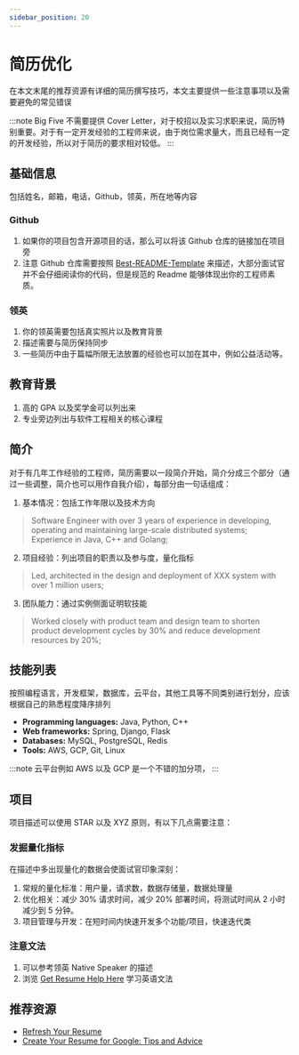 ```yaml
---
sidebar_position: 20
---
```


# 简历优化

在本文末尾的推荐资源有详细的简历撰写技巧，本文主要提供一些注意事项以及需要避免的常见错误

:::note
Big Five 不需要提供 Cover Letter，对于校招以及实习求职来说，简历特别重要。对于有一定开发经验的工程师来说，由于岗位需求量大，而且已经有一定的开发经验，所以对于简历的要求相对较低。
:::

## 基础信息
包括姓名，邮箱，电话，Github，领英，所在地等内容

### Github
1. 如果你的项目包含开源项目的话，那么可以将该 Github 仓库的链接加在项目旁
2. 注意 Github 仓库需要按照 [Best-README-Template](https://github.com/othneildrew/Best-README-Template) 来描述，大部分面试官并不会仔细阅读你的代码，但是规范的 Readme 能够体现出你的工程师素质。

### 领英
1. 你的领英需要包括真实照片以及教育背景
2. 描述需要与简历保持同步
2. 一些简历中由于篇幅所限无法放置的经验也可以加在其中，例如公益活动等。

## 教育背景
1. 高的 GPA 以及奖学金可以列出来
2. 专业旁边列出与软件工程相关的核心课程

## 简介
对于有几年工作经验的工程师，简历需要以一段简介开始，简介分成三个部分（通过一些调整，简介也可以用作自我介绍），每部分由一句话组成：

1. 基本情况：包括工作年限以及技术方向

> Software Engineer with over 3 years of experience in developing, operating and maintaining large-scale distributed systems; Experience in Java, C++ and Golang; 

2. 项目经验：列出项目的职责以及参与度，量化指标

> Led, architected in the design and deployment of XXX system with over 1 million users;

3. 团队能力：通过实例侧面证明软技能

> Worked closely with product team and design team to shorten product development cycles by 30% and reduce development resources by 20%;

## 技能列表
按照编程语言，开发框架，数据库，云平台，其他工具等不同类别进行划分，应该根据自己的熟悉程度降序排列

- **Programming languages:** Java, Python, C++
- **Web frameworks:** Spring, Django, Flask
- **Databases:** MySQL, PostgreSQL, Redis
- **Tools:** AWS, GCP, Git, Linux

:::note
云平台例如 AWS 以及 GCP 是一个不错的加分项，
:::

## 项目
项目描述可以使用 STAR 以及 XYZ 原则，有以下几点需要注意：

### 发掘量化指标
在描述中多出现量化的数据会使面试官印象深刻：

1. 常规的量化标准：用户量，请求数，数据存储量，数据处理量
2. 优化相关：减少 30% 请求时间，减少 20% 部署时间，将测试时间从 2 小时减少到 5 分钟。 
3. 项目管理与开发：在短时间内快速开发多个功能/项目，快速迭代类

### 注意文法
1. 可以参考领英 Native Speaker 的描述
2. 浏览 [Get Resume Help Here](https://www.reddit.com/r/Resume/) 学习英语文法

## 推荐资源
- [Refresh Your Resume](https://www.udacity.com/course/refresh-your-resume--ud243)
- [Create Your Resume for Google: Tips and Advice](https://www.youtube.com/watch?v=BYUy1yvjHxE)
